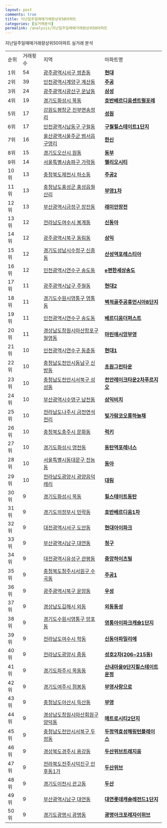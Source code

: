 ```yaml
---
layout: post
comments: true
title: 지난일주일매매거래량상위50아파트
categories: [실거래분석]
permalink: /analysis/지난일주일매매거래량상위50아파트
---
```


지난일주일매매거래량상위50아파트 실거래 분석

<table>
  <tr>
    <td>순위</td>
    <td>거래횟수</td>
    <td>지역</td>
    <td>아파트명</td>
  </tr>

  <tr>
    <td>1위</td>
    <td>54</td>
    <td><a href="/apt/광주광역시서구쌍촌동">광주광역시서구 쌍촌동</a></td>
    <td colspan="4" style="font-weight: bold;"><a href="/apt/광주광역시서구쌍촌동현대">현대</a></td>
  </tr>

  <tr>
    <td>2위</td>
    <td>39</td>
    <td><a href="/apt/인천광역시계양구계산동">인천광역시계양구 계산동</a></td>
    <td colspan="4" style="font-weight: bold;"><a href="/apt/인천광역시계양구계산동주공">주공</a></td>
  </tr>

  <tr>
    <td>3위</td>
    <td>24</td>
    <td><a href="/apt/광주광역시광산구운남동">광주광역시광산구 운남동</a></td>
    <td colspan="4" style="font-weight: bold;"><a href="/apt/광주광역시광산구운남동삼성">삼성</a></td>
  </tr>

  <tr>
    <td>4위</td>
    <td>19</td>
    <td><a href="/apt/경기도화성시목동">경기도화성시 목동</a></td>
    <td colspan="4" style="font-weight: bold;"><a href="/apt/경기도화성시목동호반베르디움센트럴포레">호반베르디움센트럴포레</a></td>
  </tr>

  <tr>
    <td>5위</td>
    <td>17</td>
    <td><a href="/apt/강원도평창군진부면송정리">강원도평창군 진부면송정리</a></td>
    <td colspan="4" style="font-weight: bold;"><a href="/apt/강원도평창군진부면송정리성원">성원</a></td>
  </tr>

  <tr>
    <td>6위</td>
    <td>17</td>
    <td><a href="/apt/인천광역시남동구구월동">인천광역시남동구 구월동</a></td>
    <td colspan="4" style="font-weight: bold;"><a href="/apt/인천광역시남동구구월동구월힐스테이트1단지">구월힐스테이트1단지</a></td>
  </tr>

  <tr>
    <td>7위</td>
    <td>16</td>
    <td><a href="/apt/울산광역시울주군범서읍구영리">울산광역시울주군 범서읍구영리</a></td>
    <td colspan="4" style="font-weight: bold;"><a href="/apt/울산광역시울주군범서읍구영리한신">한신</a></td>
  </tr>

  <tr>
    <td>8위</td>
    <td>15</td>
    <td><a href="/apt/경기도오산시원동">경기도오산시 원동</a></td>
    <td colspan="4" style="font-weight: bold;"><a href="/apt/경기도오산시원동동부">동부</a></td>
  </tr>

  <tr>
    <td>9위</td>
    <td>14</td>
    <td><a href="/apt/서울특별시송파구가락동">서울특별시송파구 가락동</a></td>
    <td colspan="4" style="font-weight: bold;"><a href="/apt/서울특별시송파구가락동헬리오시티">헬리오시티</a></td>
  </tr>

  <tr>
    <td>10위</td>
    <td>13</td>
    <td><a href="/apt/충청북도제천시하소동">충청북도제천시 하소동</a></td>
    <td colspan="4" style="font-weight: bold;"><a href="/apt/충청북도제천시하소동주공2">주공2</a></td>
  </tr>

  <tr>
    <td>11위</td>
    <td>13</td>
    <td><a href="/apt/충청남도홍성군홍성읍월산리">충청남도홍성군 홍성읍월산리</a></td>
    <td colspan="4" style="font-weight: bold;"><a href="/apt/충청남도홍성군홍성읍월산리부영1차">부영1차</a></td>
  </tr>

  <tr>
    <td>12위</td>
    <td>13</td>
    <td><a href="/apt/부산광역시금정구장전동">부산광역시금정구 장전동</a></td>
    <td colspan="4" style="font-weight: bold;"><a href="/apt/부산광역시금정구장전동래미안장전">래미안장전</a></td>
  </tr>

  <tr>
    <td>13위</td>
    <td>12</td>
    <td><a href="/apt/전라남도여수시봉계동">전라남도여수시 봉계동</a></td>
    <td colspan="4" style="font-weight: bold;"><a href="/apt/전라남도여수시봉계동신동아">신동아</a></td>
  </tr>

  <tr>
    <td>14위</td>
    <td>12</td>
    <td><a href="/apt/광주광역시북구동림동">광주광역시북구 동림동</a></td>
    <td colspan="4" style="font-weight: bold;"><a href="/apt/광주광역시북구동림동삼익">삼익</a></td>
  </tr>

  <tr>
    <td>15위</td>
    <td>12</td>
    <td><a href="/apt/경기도성남시수정구신흥동">경기도성남시수정구 신흥동</a></td>
    <td colspan="4" style="font-weight: bold;"><a href="/apt/경기도성남시수정구신흥동산성역포레스티아">산성역포레스티아</a></td>
  </tr>

  <tr>
    <td>16위</td>
    <td>12</td>
    <td><a href="/apt/인천광역시연수구송도동">인천광역시연수구 송도동</a></td>
    <td colspan="4" style="font-weight: bold;"><a href="/apt/인천광역시연수구송도동e편한세상송도">e편한세상송도</a></td>
  </tr>

  <tr>
    <td>17위</td>
    <td>11</td>
    <td><a href="/apt/광주광역시남구주월동">광주광역시남구 주월동</a></td>
    <td colspan="4" style="font-weight: bold;"><a href="/apt/광주광역시남구주월동현대2">현대2</a></td>
  </tr>

  <tr>
    <td>18위</td>
    <td>11</td>
    <td><a href="/apt/경기도수원시영통구영통동">경기도수원시영통구 영통동</a></td>
    <td colspan="4" style="font-weight: bold;"><a href="/apt/경기도수원시영통구영통동벽적골주공휴먼시아8단지">벽적골주공휴먼시아8단지</a></td>
  </tr>

  <tr>
    <td>19위</td>
    <td>11</td>
    <td><a href="/apt/인천광역시연수구송도동">인천광역시연수구 송도동</a></td>
    <td colspan="4" style="font-weight: bold;"><a href="/apt/인천광역시연수구송도동베르디움더퍼스트">베르디움더퍼스트</a></td>
  </tr>

  <tr>
    <td>20위</td>
    <td>11</td>
    <td><a href="/apt/경상남도창원시마산합포구월영동">경상남도창원시마산합포구 월영동</a></td>
    <td colspan="4" style="font-weight: bold;"><a href="/apt/경상남도창원시마산합포구월영동마린애시앙부영">마린애시앙부영</a></td>
  </tr>

  <tr>
    <td>21위</td>
    <td>10</td>
    <td><a href="/apt/인천광역시연수구동춘동">인천광역시연수구 동춘동</a></td>
    <td colspan="4" style="font-weight: bold;"><a href="/apt/인천광역시연수구동춘동현대1">현대1</a></td>
  </tr>

  <tr>
    <td>22위</td>
    <td>10</td>
    <td><a href="/apt/충청남도천안시동남구신방동">충청남도천안시동남구 신방동</a></td>
    <td colspan="4" style="font-weight: bold;"><a href="/apt/충청남도천안시동남구신방동초원그린타운">초원그린타운</a></td>
  </tr>

  <tr>
    <td>23위</td>
    <td>10</td>
    <td><a href="/apt/충청남도천안시서북구성성동">충청남도천안시서북구 성성동</a></td>
    <td colspan="4" style="font-weight: bold;"><a href="/apt/충청남도천안시서북구성성동천안레이크타운2차푸르지오">천안레이크타운2차푸르지오</a></td>
  </tr>

  <tr>
    <td>24위</td>
    <td>10</td>
    <td><a href="/apt/부산광역시수영구남천동">부산광역시수영구 남천동</a></td>
    <td colspan="4" style="font-weight: bold;"><a href="/apt/부산광역시수영구남천동삼익비치">삼익비치</a></td>
  </tr>

  <tr>
    <td>25위</td>
    <td>10</td>
    <td><a href="/apt/전라남도나주시금천면석전리">전라남도나주시 금천면석전리</a></td>
    <td colspan="4" style="font-weight: bold;"><a href="/apt/전라남도나주시금천면석전리빛가람코오롱하늘채">빛가람코오롱하늘채</a></td>
  </tr>

  <tr>
    <td>26위</td>
    <td>10</td>
    <td><a href="/apt/충청북도충주시문화동">충청북도충주시 문화동</a></td>
    <td colspan="4" style="font-weight: bold;"><a href="/apt/충청북도충주시문화동럭키">럭키</a></td>
  </tr>

  <tr>
    <td>27위</td>
    <td>10</td>
    <td><a href="/apt/경기도화성시영천동">경기도화성시 영천동</a></td>
    <td colspan="4" style="font-weight: bold;"><a href="/apt/경기도화성시영천동동탄역포레너스">동탄역포레너스</a></td>
  </tr>

  <tr>
    <td>28위</td>
    <td>10</td>
    <td><a href="/apt/서울특별시동대문구전농동">서울특별시동대문구 전농동</a></td>
    <td colspan="4" style="font-weight: bold;"><a href="/apt/서울특별시동대문구전농동동아">동아</a></td>
  </tr>

  <tr>
    <td>29위</td>
    <td>10</td>
    <td><a href="/apt/전라남도광양시광양읍덕례리">전라남도광양시 광양읍덕례리</a></td>
    <td colspan="4" style="font-weight: bold;"><a href="/apt/전라남도광양시광양읍덕례리대림">대림</a></td>
  </tr>

  <tr>
    <td>30위</td>
    <td>9</td>
    <td><a href="/apt/경기도화성시목동">경기도화성시 목동</a></td>
    <td colspan="4" style="font-weight: bold;"><a href="/apt/경기도화성시목동힐스테이트동탄">힐스테이트동탄</a></td>
  </tr>

  <tr>
    <td>31위</td>
    <td>9</td>
    <td><a href="/apt/경기도의정부시민락동">경기도의정부시 민락동</a></td>
    <td colspan="4" style="font-weight: bold;"><a href="/apt/경기도의정부시민락동호반베르디움1차">호반베르디움1차</a></td>
  </tr>

  <tr>
    <td>32위</td>
    <td>9</td>
    <td><a href="/apt/대전광역시서구도안동">대전광역시서구 도안동</a></td>
    <td colspan="4" style="font-weight: bold;"><a href="/apt/대전광역시서구도안동현대아이파크">현대아이파크</a></td>
  </tr>

  <tr>
    <td>33위</td>
    <td>9</td>
    <td><a href="/apt/부산광역시남구대연동">부산광역시남구 대연동</a></td>
    <td colspan="4" style="font-weight: bold;"><a href="/apt/부산광역시남구대연동청구">청구</a></td>
  </tr>

  <tr>
    <td>34위</td>
    <td>9</td>
    <td><a href="/apt/대전광역시유성구관평동">대전광역시유성구 관평동</a></td>
    <td colspan="4" style="font-weight: bold;"><a href="/apt/대전광역시유성구관평동중앙하이츠빌">중앙하이츠빌</a></td>
  </tr>

  <tr>
    <td>35위</td>
    <td>9</td>
    <td><a href="/apt/충청북도청주시서원구수곡동">충청북도청주시서원구 수곡동</a></td>
    <td colspan="4" style="font-weight: bold;"><a href="/apt/충청북도청주시서원구수곡동주공1">주공1</a></td>
  </tr>

  <tr>
    <td>36위</td>
    <td>9</td>
    <td><a href="/apt/광주광역시북구운암동">광주광역시북구 운암동</a></td>
    <td colspan="4" style="font-weight: bold;"><a href="/apt/광주광역시북구운암동우성">우성</a></td>
  </tr>

  <tr>
    <td>37위</td>
    <td>9</td>
    <td><a href="/apt/경상남도김해시외동">경상남도김해시 외동</a></td>
    <td colspan="4" style="font-weight: bold;"><a href="/apt/경상남도김해시외동외동동성">외동동성</a></td>
  </tr>

  <tr>
    <td>38위</td>
    <td>9</td>
    <td><a href="/apt/경기도수원시영통구망포동">경기도수원시영통구 망포동</a></td>
    <td colspan="4" style="font-weight: bold;"><a href="/apt/경기도수원시영통구망포동영통아이파크캐슬1단지">영통아이파크캐슬1단지</a></td>
  </tr>

  <tr>
    <td>39위</td>
    <td>9</td>
    <td><a href="/apt/전라남도여수시학동">전라남도여수시 학동</a></td>
    <td colspan="4" style="font-weight: bold;"><a href="/apt/전라남도여수시학동신동아파밀리에">신동아파밀리에</a></td>
  </tr>

  <tr>
    <td>40위</td>
    <td>9</td>
    <td><a href="/apt/전라남도광양시중동">전라남도광양시 중동</a></td>
    <td colspan="4" style="font-weight: bold;"><a href="/apt/전라남도광양시중동성호2차(206~215동)">성호2차(206~215동)</a></td>
  </tr>

  <tr>
    <td>41위</td>
    <td>9</td>
    <td><a href="/apt/경기도파주시목동동">경기도파주시 목동동</a></td>
    <td colspan="4" style="font-weight: bold;"><a href="/apt/경기도파주시목동동산내마을9단지힐스테이트운정">산내마을9단지힐스테이트운정</a></td>
  </tr>

  <tr>
    <td>42위</td>
    <td>9</td>
    <td><a href="/apt/경기도여주시점봉동">경기도여주시 점봉동</a></td>
    <td colspan="4" style="font-weight: bold;"><a href="/apt/경기도여주시점봉동부영사랑으로">부영사랑으로</a></td>
  </tr>

  <tr>
    <td>43위</td>
    <td>9</td>
    <td><a href="/apt/충청남도아산시득산동">충청남도아산시 득산동</a></td>
    <td colspan="4" style="font-weight: bold;"><a href="/apt/충청남도아산시득산동부영">부영</a></td>
  </tr>

  <tr>
    <td>44위</td>
    <td>9</td>
    <td><a href="/apt/경상남도창원시마산회원구양덕동">경상남도창원시마산회원구 양덕동</a></td>
    <td colspan="4" style="font-weight: bold;"><a href="/apt/경상남도창원시마산회원구양덕동메트로시티2단지">메트로시티2단지</a></td>
  </tr>

  <tr>
    <td>45위</td>
    <td>9</td>
    <td><a href="/apt/충청남도천안시서북구두정동">충청남도천안시서북구 두정동</a></td>
    <td colspan="4" style="font-weight: bold;"><a href="/apt/충청남도천안시서북구두정동두정역효성해링턴플레이스">두정역효성해링턴플레이스</a></td>
  </tr>

  <tr>
    <td>46위</td>
    <td>9</td>
    <td><a href="/apt/경상북도경주시용강동">경상북도경주시 용강동</a></td>
    <td colspan="4" style="font-weight: bold;"><a href="/apt/경상북도경주시용강동두산위브트레지움">두산위브트레지움</a></td>
  </tr>

  <tr>
    <td>47위</td>
    <td>9</td>
    <td><a href="/apt/전라북도전주시덕진구인후동1가">전라북도전주시덕진구 인후동1가</a></td>
    <td colspan="4" style="font-weight: bold;"><a href="/apt/전라북도전주시덕진구인후동1가두산위브">두산위브</a></td>
  </tr>

  <tr>
    <td>48위</td>
    <td>9</td>
    <td><a href="/apt/경기도이천시관고동">경기도이천시 관고동</a></td>
    <td colspan="4" style="font-weight: bold;"><a href="/apt/경기도이천시관고동두산">두산</a></td>
  </tr>

  <tr>
    <td>49위</td>
    <td>9</td>
    <td><a href="/apt/부산광역시남구대연동">부산광역시남구 대연동</a></td>
    <td colspan="4" style="font-weight: bold;"><a href="/apt/부산광역시남구대연동대연롯데캐슬레전드1단지">대연롯데캐슬레전드1단지</a></td>
  </tr>

  <tr>
    <td>50위</td>
    <td>9</td>
    <td><a href="/apt/경기도광명시광명동">경기도광명시 광명동</a></td>
    <td colspan="4" style="font-weight: bold;"><a href="/apt/경기도광명시광명동광명아크포레자이위브">광명아크포레자이위브</a></td>
  </tr>

</table>
